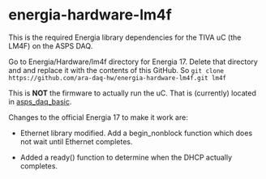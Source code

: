 # energia-hardware-lm4f
This is the required Energia library dependencies for the TIVA uC (the LM4F) on the ASPS DAQ.

Go to Energia/Hardware/lm4f directory for Energia 17. Delete that directory and and replace it with the contents of this GitHub. So `git clone https://github.com/ara-daq-hw/energia-hardware-lm4f.git lm4f`

This is **NOT** the firmware to actually run the uC. That is (currently) located in [asps_daq_basic](https://github.com/barawn/asps_daq_basic).

Changes to the official Energia 17 to make it work are:

- Ethernet library modified. Add a begin_nonblock function which does not wait until Ethernet completes.

- Added a ready() function to determine when the DHCP actually completes. 